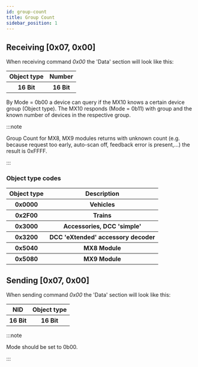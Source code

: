 ```yaml
---
id: group-count
title: Group Count
sidebar_position: 1
---
```


## Receiving [0x07, 0x00]

When receiving command _0x00_ the 'Data' section will look like this:

<table>
  <tr>
    <th>Object type</th>
    <th>Number</th>
  </tr>
  <tr>
    <th>16 Bit</th>
    <th>16 Bit</th>
  </tr>
</table>

By Mode = 0b00 a device can query if the MX10 knows a certain device group (Object type). The MX10 responds (Mode = 0b11) with group and the known number of devices in the respective group.

:::note

Group Count for MX8, MX9 modules returns with unknown count (e.g. because request too early, auto-scan off, feedback error is present,...) the result is 0xFFFF.

:::

### Object type codes

<table>
  <tr>
    <th>Object type</th>
    <th>Description</th>
  </tr>
  <tr>
    <th>0x0000</th>
    <th class='left_align'>Vehicles</th>
  </tr>
  <tr>
    <th>0x2F00</th>
    <th class='left_align'>Trains</th>
  </tr>
  <tr>
    <th>0x3000</th>
    <th class='left_align'>Accessories, DCC 'simple'</th>
  </tr>
  <tr>
    <th>0x3200</th>
    <th class='left_align'>DCC 'eXtended' accessory decoder</th>
  </tr>
  <tr>
    <th>0x5040</th>
    <th class='left_align'>MX8 Module</th>
  </tr>
  <tr>
    <th>0x5080</th>
    <th class='left_align'>MX9 Module</th>
  </tr>
</table>

## Sending [0x07, 0x00]

When sending command _0x00_ the 'Data' section will look like this:

<table>
  <tr>
    <th>NID</th>
    <th>Object type</th>
  </tr>
  <tr>
    <th>16 Bit</th>
    <th>16 Bit</th>
  </tr>
</table>

:::note

Mode should be set to 0b00.

:::
